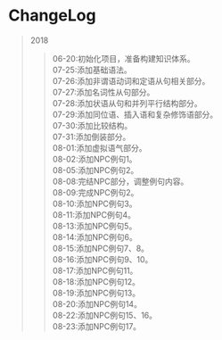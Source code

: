 # ChangeLog

>2018
>>06-20:初始化项目，准备构建知识体系。<br>
>>07-25:添加基础语法。<br>
>>07-26:添加非谓语动词和定语从句相关部分。<br>
>>07-27:添加名词性从句部分。<br>
>>07-28:添加状语从句和并列平行结构部分。<br>
>>07-29:添加同位语、插入语和复杂修饰语部分。<br>
>>07-30:添加比较结构。<br>
>>07-31:添加倒装部分。<br>
>>08-01:添加虚拟语气部分。<br>
>>08-02:添加NPC例句1。<br>
>>08-05:添加NPC例句2。<br>
>>08-08:完结NPC部分，调整例句内容。<br>
>>08-09:完成NPC例句2。<br>
>>08-10:添加NPC例句3。<br>
>>08-11:添加NPC例句4。<br>
>>08-13:添加NPC例句5。<br>
>>08-14:添加NPC例句6。<br>
>>08-15:添加NPC例句7、8。<br>
>>08-16:添加NPC例句9、10。<br>
>>08-17:添加NPC例句11。<br>
>>08-18:添加NPC例句12。<br>
>>08-19:添加NPC例句13。<br>
>>08-20:添加NPC例句14。<br>
>>08-22:添加NPC例句15、16。<br>
>>08-23:添加NPC例句17。<br>



